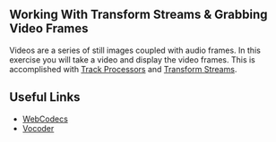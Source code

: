 ## Working With Transform Streams & Grabbing Video Frames
Videos are a series of still images coupled with audio frames. In this exercise you will take a video and display the video frames. This is accomplished with [Track Processors](https://developer.mozilla.org/en-US/docs/Web/API/MediaStreamTrackProcessor) and [Transform Streams](https://developer.mozilla.org/en-US/docs/Web/API/TransformStream). 

## Useful Links
- [WebCodecs](https://w3c.github.io/webcodecs/)
- [Vocoder](https://en.wikipedia.org/wiki/Vocoder)